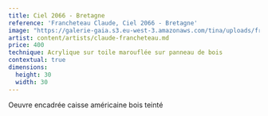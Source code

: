 ```yaml
---
title: Ciel 2066 - Bretagne
reference: 'Francheteau Claude, Ciel 2066 - Bretagne'
image: "https://galerie-gaia.s3.eu-west-3.amazonaws.com/tina/uploads/francheteau-claude/galerie-gaia-francheteau-claude-ciel 2066-encadreÌ\x81.jpg"
artist: content/artists/claude-francheteau.md
price: 400
technique: Acrylique sur toile marouflée sur panneau de bois
contextual: true
dimensions:
  height: 30
  width: 30
---
```


Oeuvre encadrée caisse américaine bois teinté
